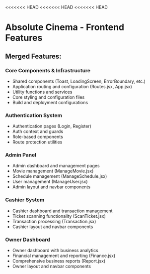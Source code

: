 <<<<<<< HEAD
<<<<<<< HEAD
<<<<<<< HEAD
# Absolute Cinema - Frontend Features

## Merged Features:

### Core Components & Infrastructure
- Shared components (Toast, LoadingScreen, ErrorBoundary, etc.)
- Application routing and configuration (Routes.jsx, App.jsx)
- Utility functions and services
- Core styling and configuration files
- Build and deployment configurations

### Authentication System
- Authentication pages (Login, Register)
- Auth context and guards
- Role-based components
- Route protection utilities

### Admin Panel
- Admin dashboard and management pages
- Movie management (ManageMovie.jsx)
- Schedule management (ManageSchedule.jsx) 
- User management (ManageUser.jsx)
- Admin layout and navbar components

### Cashier System
- Cashier dashboard and transaction management
- Ticket scanning functionality (ScanTicket.jsx)
- Transaction processing (Transaction.jsx)
- Cashier layout and navbar components

### Owner Dashboard
- Owner dashboard with business analytics
- Financial management and reporting (Finance.jsx)
- Comprehensive business reports (Report.jsx)
- Owner layout and navbar components

